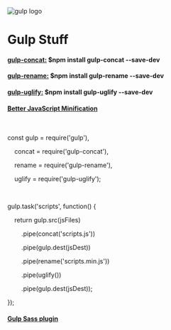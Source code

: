 <img src="https://github.com/gulpjs/artwork/blob/master/gulp.png?raw=true" alt="gulp logo">
<h1>Gulp Stuff</h1>

<h4><a href="https://github.com/contra/gulp-concat">gulp-concat:</a> $npm install gulp-concat --save-dev</h4>
<h4><a href="https://github.com/hparra/gulp-rename">gulp-rename:</a> $npm install gulp-rename --save-dev</h4>
<h4><a href="https://github.com/terinjokes/gulp-uglify">gulp-uglify:</a> $npm install gulp-uglify --save-dev</h4>
<h4><a href="https://alistapart.com/article/better-javascript-minification">Better JavaScript Minification</a></h4>
<br>
<p>const gulp = require('gulp'),</p>
<p>&nbsp;&nbsp;&nbsp;&nbsp;concat = require('gulp-concat'),</p>
<p>&nbsp;&nbsp;&nbsp;&nbsp;rename = require('gulp-rename'),</p>
<p>&nbsp;&nbsp;&nbsp;&nbsp;uglify = require('gulp-uglify');</p>
<br>
<p>gulp.task('scripts', function() {  </p>
<p>&nbsp;&nbsp;&nbsp;&nbsp;return gulp.src(jsFiles)</p>
<p>&nbsp;&nbsp;&nbsp;&nbsp;&nbsp;&nbsp;&nbsp;&nbsp;.pipe(concat('scripts.js'))</p>
<p>&nbsp;&nbsp;&nbsp;&nbsp;&nbsp;&nbsp;&nbsp;&nbsp;.pipe(gulp.dest(jsDest))</p>
<p>&nbsp;&nbsp;&nbsp;&nbsp;&nbsp;&nbsp;&nbsp;&nbsp;.pipe(rename('scripts.min.js'))</p>
<p>&nbsp;&nbsp;&nbsp;&nbsp;&nbsp;&nbsp;&nbsp;&nbsp;.pipe(uglify())</p>
<p>&nbsp;&nbsp;&nbsp;&nbsp;&nbsp;&nbsp;&nbsp;&nbsp;.pipe(gulp.dest(jsDest));</p>
<p>});</p>





<h4><a href="https://github.com/dlmanning/gulp-sass">Gulp Sass plugin</a></h4>


